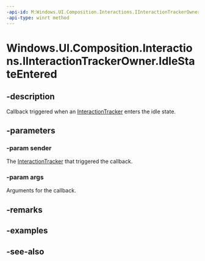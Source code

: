 ```yaml
---
-api-id: M:Windows.UI.Composition.Interactions.IInteractionTrackerOwner.IdleStateEntered(Windows.UI.Composition.Interactions.InteractionTracker,Windows.UI.Composition.Interactions.InteractionTrackerIdleStateEnteredArgs)
-api-type: winrt method
---
```


<!-- Method syntax
public void IdleStateEntered(Windows.UI.Composition.Interactions.InteractionTracker sender, Windows.UI.Composition.Interactions.InteractionTrackerIdleStateEnteredArgs args)
-->

# Windows.UI.Composition.Interactions.IInteractionTrackerOwner.IdleStateEntered

## -description
Callback triggered when an [InteractionTracker](interactiontracker.md) enters the idle state.



## -parameters
### -param sender
The [InteractionTracker](interactiontracker.md) that triggered the callback.

### -param args
Arguments for the callback.

## -remarks

## -examples

## -see-also
